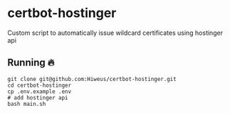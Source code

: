 # certbot-hostinger

Custom script to automatically issue wildcard certificates using hostinger api

## Running :fire:

```shell
git clone git@github.com:Hiweus/certbot-hostinger.git
cd certbot-hostinger
cp .env.example .env
# add hostinger api
bash main.sh
```
